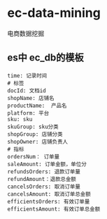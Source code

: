 # ec-data-mining
电商数据挖掘

## es中 ec_db的模板

```angular2html
time: 记录时间
# 标签
docId: 文档id
shopName: 店铺名
productName:  产品名
platform: 平台
sku: sku
skuGroup: sku分类
shopGroup: 店铺分类
shopOwner: 店铺负责人
# 指标
ordersNum： 订单量
saleAmount: 订单金额，单位分
refundsOrders: 退款订单量
refundAmount：退款总金额
cancelsOrders: 取消订单量
cancelsAmount: 取消订单总金额
efficientsOrders: 有效订单量
efficientsAmount: 有效订单总金额
```